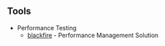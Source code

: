 


## Tools

* Performance Testing
  * [blackfire](https://blackfire.io/) - Performance Management Solution
